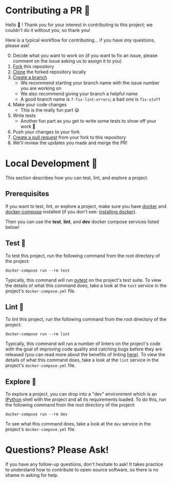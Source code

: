 # Contributing a PR 🥇 

Hello 👋 ! Thank you for your interest in contributing to this project; we couldn't do it without you, so thank you!

Here is a typical workflow for contributing... if you have *any* questions, please ask!

0. Decide what you want to work on (if you want to fix an issue, please comment on the issue asking us to assign it to you)
1. [Fork][fork] this repository
2. [Clone][clone] the forked repository locally
3. [Create a branch][branch]
    - We recommend starting your branch name with the issue number you are working on
    - We also recommend giving your branch a helpful name
    - A good branch name is `7-fix-lint-errors`; a bad one is `fix-stuff`
4. Make your code changes
    - This is the really fun part 😃
5. Write tests
    - Another fun part as you get to write some tests to show off your work 🚀
6. Push your changes to your fork
7. [Create a pull request][pr] from your fork to this repository
8. We'll review the updates you made and merge the PR!

# Local Development 🐳

This section describes how you can test, lint, and explore a project.

## Prerequisites

If you want to test, lint, or explore a project, make sure you have [docker][docker] and [docker-compose][docker-compose] installed (if you don't see: [installing docker][docker-install]).

Then you can use the **test**, **lint**, and **dev** docker compose services listed below!

## Test 🧪

To test this project, run the following command from the root directory of the project:

```shell
docker-compose run --rm test
```

Typically, this command will run [pytest][pytest-link] on the project's test suite. To view the details of what this command does, take a look at the `test` service in the project's `docker-compose.yml` file.

## Lint 🧹

To lint this project, run the following command from the root directory of the project:

```shell
docker-compose run --rm lint
```

Typically, this command will run a number of linters on the project's code with the goal of improving code quality and catching bugs before they are released (you can read more about the benefits of linting [here][linting-intro]). To view the details of what this command does, take a look at the `lint` service in the project's `docker-compose.yml` file.

## Explore 🔭

To explore a project, you can drop into a "dev" environment which is an [IPython][ipython] shell with the project and all its requirements loaded. To do this, run the following command from the root directory of the project:

```shell
docker-compose run --rm dev
```

To see what this command does, take a look at the `dev` service in the project's `docker-compose.yml` file.

# Questions? Please Ask!

If you have any follow-up questions, don't hesitate to ask! It takes practice to understand how to contribute to open-source software, so there is no shame in asking for help.

[fork]: https://docs.github.com/en/github/getting-started-with-github/fork-a-repo
[clone]: https://docs.github.com/en/github/creating-cloning-and-archiving-repositories/cloning-a-repository
[branch]: https://git-scm.com/book/en/v2/Git-Branching-Basic-Branching-and-Merging
[pr]: https://docs.github.com/en/github/collaborating-with-issues-and-pull-requests/creating-a-pull-request-from-a-fork
[pytest-link]: https://docs.pytest.org/en/stable/
[docker-compose]: https://docs.docker.com/compose/
[docker-install]: https://docs.docker.com/get-docker/
[docker]: https://www.docker.com/get-started
[linting-intro]: https://dbader.org/blog/python-code-linting
[ipython]: https://ipython.org/
